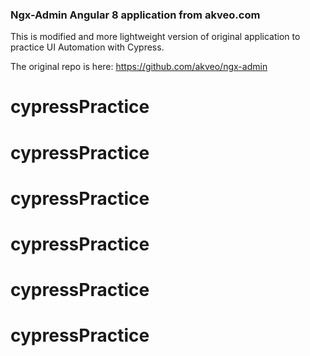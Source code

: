 ### Ngx-Admin Angular 8 application from akveo.com

This is modified and more lightweight version of original application to practice UI Automation with Cypress.

The original repo is here: https://github.com/akveo/ngx-admin
# cypressPractice
# cypressPractice
# cypressPractice
# cypressPractice
# cypressPractice
# cypressPractice
